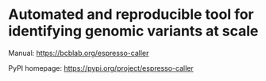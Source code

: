 # Automated and reproducible tool for identifying genomic variants at scale

Manual: <https://bcblab.org/espresso-caller>

PyPI homepage: <https://pypi.org/project/espresso-caller>